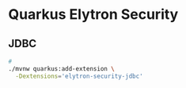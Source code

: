 # Quarkus Elytron Security

## JDBC

```sh
#
./mvnw quarkus:add-extension \
  -Dextensions='elytron-security-jdbc'
```
